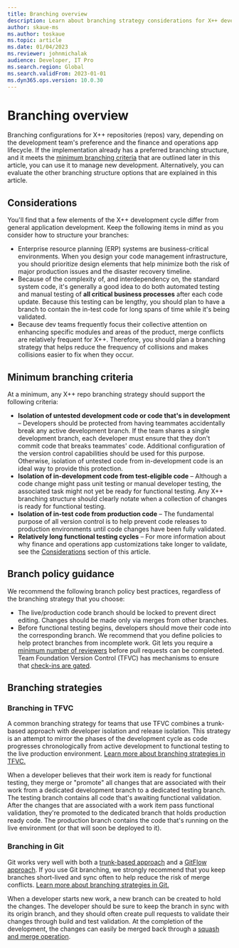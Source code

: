 ```yaml
---
title: Branching overview
description: Learn about branching strategy considerations for X++ development, including considerations, branching criteria, and guidance.
author: skaue-ms
ms.author: toskaue
ms.topic: article
ms.date: 01/04/2023
ms.reviewer: johnmichalak
audience: Developer, IT Pro
ms.search.region: Global
ms.search.validFrom: 2023-01-01
ms.dyn365.ops.version: 10.0.30
---
```

# Branching overview

Branching configurations for X++ repositories (repos) vary, depending on the development team's preference and the finance and operations app lifecycle. If the implementation already has a preferred branching structure, and it meets the [minimum branching criteria](#minimum-branching-criteria) that are outlined later in this article, you can use it to manage new development. Alternatively, you can evaluate the other branching structure options that are explained in this article.

## Considerations

You'll find that a few elements of the X++ development cycle differ from general application development. Keep the following items in mind as you consider how to structure your branches:

- Enterprise resource planning (ERP) systems are business-critical environments. When you design your code management infrastructure, you should prioritize design elements that help minimize both the risk of major production issues and the disaster recovery timeline.
- Because of the complexity of, and interdependency on, the standard system code, it's generally a good idea to do both automated testing and manual testing of **all critical business processes** after each code update. Because this testing can be lengthy, you should plan to have a branch to contain the in-test code for long spans of time while it's being validated.
- Because dev teams frequently focus their collective attention on enhancing specific modules and areas of the product, merge conflicts are relatively frequent for X++. Therefore, you should plan a branching strategy that helps reduce the frequency of collisions and makes collisions easier to fix when they occur.

## Minimum branching criteria

At a minimum, any X++ repo branching strategy should support the following criteria:

- **Isolation of untested development code or code that's in development** – Developers should be protected from having teammates accidentally break any active development branch. If the team shares a single development branch, each developer must ensure that they don't commit code that breaks teammates' code. Additional configuration of the version control capabilities should be used for this purpose. Otherwise, isolation of untested code from in-development code is an ideal way to provide this protection. 
- **Isolation of in-development code from test-eligible code** – Although a code change might pass unit testing or manual developer testing, the associated task might not yet be ready for functional testing. Any X++ branching structure should clearly notate when a collection of changes is ready for functional testing.
- **Isolation of in-test code from production code** – The fundamental purpose of all version control is to help prevent code releases to production environments until code changes have been fully validated.
- **Relatively long functional testing cycles** – For more information about why finance and operations app customizations take longer to validate, see the [Considerations](#considerations) section of this article.

## Branch policy guidance

We recommend the following branch policy best practices, regardless of the branching strategy that you choose:

- The live/production code branch should be locked to prevent direct editing. Changes should be made only via merges from other branches.
- Before functional testing begins, developers should move their code into the corresponding branch. We recommend that you define policies to help protect branches from incomplete work. Git lets you require a [minimum number of reviewers](/azure/devops/repos/git/branch-policies?view=azure-devops&tabs=browser&preserve-view=true#require-a-minimum-number-of-reviewers) before pull requests can be completed. Team Foundation Version Control (TFVC) has mechanisms to ensure that [check-ins are gated](/azure/devops/repos/tfvc/set-enforce-quality-gates?view=azure-devops&preserve-view=true).

## Branching strategies

### Branching in TFVC

A common branching strategy for teams that use TFVC combines a trunk-based approach with developer isolation and release isolation. This strategy is an attempt to mirror the phases of the development cycle as code progresses chronologically from active development to functional testing to the live production environment. [Learn more about branching strategies in TFVC.](/azure/devops/repos/tfvc/branching-strategies-with-tfvc?view=azure-devops&preserve-view=true)

When a developer believes that their work item is ready for functional testing, they merge or "promote" all changes that are associated with their work from a dedicated development branch to a dedicated testing branch. The testing branch contains all code that's awaiting functional validation. After the changes that are associated with a work item pass functional validation, they're promoted to the dedicated branch that holds production ready code. The production branch contains the code that's running on the live environment (or that will soon be deployed to it).

### Branching in Git

Git works very well with both a [trunk-based approach](/devops/develop/how-microsoft-develops-devops) and a [GitFlow approach](/devops/develop/how-microsoft-develops-devops#differences-from-github-flow). If you use Git branching, we strongly recommend that you keep branches short-lived and sync often to help reduce the risk of merge conflicts. [Learn more about branching strategies in Git.](/azure/devops/repos/tfvc/branching-strategies-with-tfvc?view=azure-devops&preserve-view=true)

When a developer starts new work, a new branch can be created to hold the changes. The developer should be sure to keep the branch in sync with its origin branch, and they should often create pull requests to validate their changes through build and test validation. At the completion of the development, the changes can easily be merged back through a [squash and merge operation](/azure/devops/repos/git/merging-with-squash?view=azure-devops&preserve-view=true).
